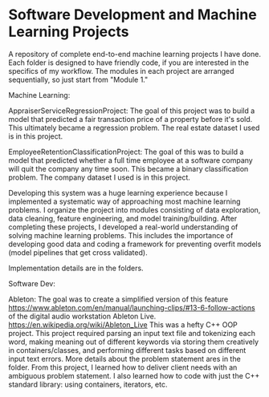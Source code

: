 # Software Development and Machine Learning Projects

A repository of complete end-to-end machine learning projects I have done. Each folder is designed to have friendly code, if you are interested in the specifics of my workflow. The modules in each project are arranged sequentially, so just start from "Module 1." 

Machine Learning:

AppraiserServiceRegressionProject: The goal of this project was to build a model that predicted a fair transaction price of a property before it's sold. This ultimately became a regression problem. The real estate dataset I used is in this project.

EmployeeRetentionClassificationProject: The goal of this was to build a model that predicted whether a full time employee at a software company will quit the company any time soon. This became a binary classification problem. The company dataset I used is in this project.

Developing this system was a huge learning experience because I implemented a systematic way of approaching most machine learning problems. I organize the project into modules consisting of data exploration, data cleaning, feature engineering, and model training/building. After completing these projects, I developed a real-world understanding of solving machine learning problems. This includes the importance of developing good data and coding a framework for preventing overfit models (model pipelines that get cross validated).

Implementation details are in the folders. 

Software Dev:

Ableton: The goal was to create a simplified version of this feature https://www.ableton.com/en/manual/launching-clips/#13-6-follow-actions
of the digital audio workstation Ableton Live. https://en.wikipedia.org/wiki/Ableton_Live This was a hefty C++ OOP project. This project required parsing an input text file and tokenizing each word, making meaning out of different keywords via storing them creatively in containers/classes, and performing different tasks based on different input text errors. More details about the problem statement ares in the folder. From this project, I learned how to deliver client needs with an ambiguous problem statement. I also learned how to code with just the C++ standard library: using containers, iterators, etc.
